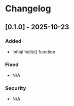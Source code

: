 # Changelog

## [0.1.0] - 2025-10-23
### Added
- Initial hello() function.

### Fixed
- N/A

### Security
- N/A